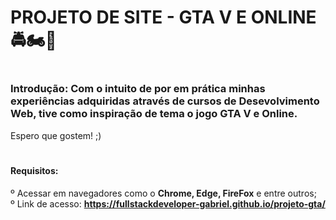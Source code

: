 # PROJETO DE SITE - GTA V E ONLINE 🚔🏍🚁

# <h3>Introdução: Com o intuito de por em prática minhas experiências adquiridas através de cursos de Desevolvimento Web, tive como inspiração de tema o jogo GTA V e Online.
Espero que gostem! ;)</h3>

# <h4>Requisitos: <br>
º Acessar em navegadores como o <strong>Chrome, Edge, FireFox</strong> e entre outros; <br>
º Link de acesso: <strong>https://fullstackdeveloper-gabriel.github.io/projeto-gta/</strong>
</h4>
